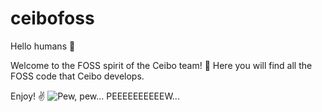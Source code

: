 # ceibofoss
Hello humans 👋

Welcome to the FOSS spirit of the Ceibo team! 🙌
Here you will find all the FOSS code that Ceibo develops.

Enjoy! ✌
![Pew, pew... PEEEEEEEEEEW...](https://i.pinimg.com/originals/35/87/a6/3587a6ab4d6973b87d4756e5a3858791.gif)
